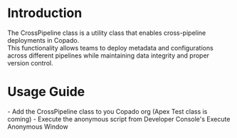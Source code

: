 <h1>Introduction </h1>
The CrossPipeline class is a utility class that enables cross-pipeline deployments in Copado. <br/>
This functionality allows teams to deploy metadata and configurations across different pipelines while maintaining data integrity and proper version control.

<h1>Usage Guide </h1> 
- Add the CrossPipeline class to you Copado org (Apex Test class is coming)
- Execute the anonymous script from Developer Console's Execute Anonymous Window
